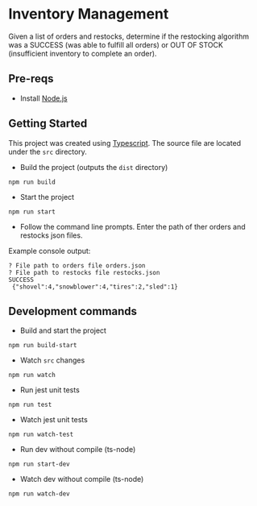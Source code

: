 # Inventory Management

Given a list of orders and restocks, determine if the restocking algorithm was a SUCCESS (was able to fulfill all orders) or OUT OF STOCK (insufficient inventory to complete an order).

## Pre-reqs
- Install [Node.js](https://nodejs.org/en/)

## Getting Started
This project was created using [Typescript](https://github.com/microsoft/TypeScript). The source file are located under the `src` directory.

- Build the project (outputs the `dist` directory)
```
npm run build
```
- Start the project
```
npm run start
```

- Follow the command line prompts. Enter the path of ther orders and restocks json files.

Example console output:
```
? File path to orders file orders.json
? File path to restocks file restocks.json
SUCCESS
 {"shovel":4,"snowblower":4,"tires":2,"sled":1}
 ```

## Development commands
- Build and start the project
```
npm run build-start
```
- Watch `src` changes
```
npm run watch
```
- Run jest unit tests
```
npm run test
```
- Watch jest unit tests
```
npm run watch-test
```
- Run dev without compile (ts-node)
```
npm run start-dev
```
- Watch dev without compile (ts-node)
```
npm run watch-dev
```